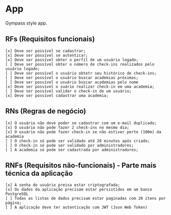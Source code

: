 # App

Gympass style app.

## RFs (Requisitos funcionais)

    [x] Deve ser possível se cadastrar;
    [x] Deve ser possível se autenticar;
    [x] Deve ser possível obter o perfil de um usuário logado;
    [ ] Deve ser possível obter o número de check-ins realizados pelo usuário logado;
    [ ] Deve ser possível o usuário obtetr seu histórico de check-ins;
    [ ] Deve ser possível o usuário buscar academias próximas;
    [ ] Deve ser possível o usuário buscar academias pelo nome
    [x] Deve ser possível o suário realizar check-in em uma academia;
    [ ] Deve ser possível validar o check-in de um usuário;
    [x] Deve ser possível cadastrar uma academia;

## RNs (Regras de negócio)

    [x] O usuário não deve poder se cadastrar com um e-mail duplicado;
    [x] O usuário não pode fazer 2 check-ins no mesmo dia;
    [x] O usuário não pode fazer check-in se não estiver perto (100m) da academia
    [ ] O check-in só pode ser validado até 20 minutos após criado;
    [ ] O check-in só pode ser validado por administradores;
    [ ] A academia só pode ser cadastrada por administradores;


## RNFs (Requisitos não-funcionais) - Parte mais técnica da aplicação

    [x] A senha do usuário preisa estar criptografada;
    [x] Os dados da aplicação precisam estar persistidos em um banco PostgreSQL
    [ ] Todas as listas de dados precisam estar paginadas com 20 itens por página;
    [ ] A aplicação deve ter autenticação com JWT (Json Web Token)